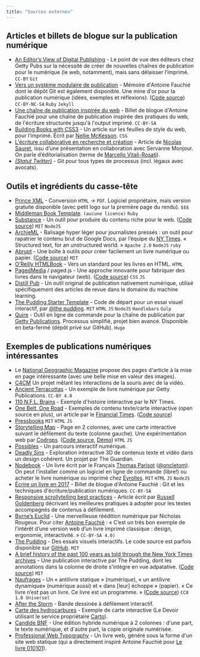 ```yaml
---
title: "Sources externes"
---
```


## Articles et billets de blogue sur la publication numérique

- [An Editor’s View of Digital Publishing](http://blogs.getty.edu/iris/an-editors-view-of-digital-publishing/) - Le point de vue des éditeurs chez Getty Pubs sur la nécessité de créer de nouvelles chaînes de publication pour le numérique (le web, notamment), mais sans délaisser l’imprimé. `CC-BY` `Git`
- [Vers un système modulaire de publication](https://memoire.quaternum.net/) - Mémoire d'Antoine Fauchié dont le dépôt Git est également disponible. Une mine d'or pour la publication numérique (idées, exemples et réflexions). ([Code source](https://gitlab.com/antoinentl/systeme-modulaire-de-publication)) `CC-BY-NC-SA` `Ruby` `Jekyll`
- [Une chaîne de publication inspirée du web](https://www.quaternum.net/2017/03/13/une-chaine-de-publication-inspiree-du-web/) - Billet de blogue d'Antoine Fauchié pour une chaîne de publication inspirée des pratiques du web, de l'écriture structurée jusqu'à l'output imprimé. `CC-BY-SA`
- [Building Books with CSS3](alistapart.com/article/building-books-with-css3) - Un article sur les feuilles de style du web, pour l’imprimé. Écrit par [Nellie McKesson](https://alistapart.com/author/nmckesson). `CSS`
- [L'écriture collaborative en recherche et création](http://nicolassauret.net/carnet/2018/03/23/l-ecriture-collaborative-en-recherche-et-creation/) - Article de [Nicolas Sauret](http://nicolassauret.net), issu d’une présentation en collaboration avec Servanne Monjour. On parle d’éditorialisation (terme de [Marcello Vitali-Rosati](http://vitalirosati.com/)).
- [_(Statut Twitter)_](https://twitter.com/antoinentl/status/991317685161152512) - Git pour tous types de processus (incl. légaux avec avocats).

## Outils et ingrédients du casse-tête

- [Prince XML](https://www.princexml.com/) - Conversion `HTML` -> `PDF`. Logiciel propriétaire, mais version gratuite disponible (avec petit logo sur la première page du rendu). `$$$`
- [Middleman Book Template](https://github.com/thegetty/middleman-book-template). `(aucune licence)` `Ruby`
- [Substance](http://substance.io/) - Un outil pour produire du contenu riche pour le web. ([Code source](https://github.com/substance/substance)) `MIT` `NodeJS`
- [ArchieML](http://archieml.org/) - Balisage hyper léger pour journalistes pressés : un outil pour rapatrier le contenu brut de Google Docs, par l’équipe du [NY Times](https://github.com/newsdev). « Structured text,
  for an unstructured world. » `Apache 2.0` `NodeJS` `ruby`
- [Abrupt](https://abrupt.ch/colophon/#outils) - Une boîte à outils pour créer facilement un livre numérique ou papier. ([Code source](https://gitlab.com/cestabrupt/gabarit-abrupt)) `MIT`
- [O’Reilly HTMLBook](http://oreillymedia.github.io/HTMLBook/#_book) - Vers un standard pour les livres en HTML. `HTML`
- [PagedMedia](https://www.pagedmedia.org/) / paged.js - Une approche innovante pour fabriquer des livres dans le navigateur (web). ([Code source](https://gitlab.pagedmedia.org/public)) `CSS` `JS`
- [Distill Pub](https://github.com/distillpub/post--example) - Un outil original de publication nativement numérique, utilisé spécifiquement des articles de revue dans le domaine du machine learning.
- [The Pudding Starter Template](https://github.com/the-pudding/starter) - Code de départ pour un essai visuel interactif, par [@the pudding](https://github.com/the-pudding).  `MIT` `HTML` `JS` `NodeJS` `Handlebars` `Gulp`
- [Quire](https://github.com/gettypubs/quire) - Outil en ligne de commande pour la chaîne de publication par [Getty Publications](http://www.getty.edu/publications/digital/index.html). Processus simplifié, projet bien avancé. Disponible en beta-fermé (dépôt privé sur GitHub). `Hugo` 

## Exemples de publications numériques intéressantes

- Le [National Geographic Magazine](https://www.nationalgeographic.com/magazine/) propose des pages d'article à la mise en page intéressante (avec une belle mise en valeur des images).
- [C4CM](https://c4cm.creativity-class.xyz/en/) Un projet mêlant les interactions de la souris avec de la vidéo.
- [Ancient Terracottas](http://www.getty.edu/publications/terracottas/) - Un exemple de livre numérique par Getty Publications. `CC-BY 4.0`
- [110 N.F.L. Brains](https://www.nytimes.com/interactive/2017/07/25/sports/football/nfl-cte.html) - Exemple d'histoire interactive par le NY Times.
- [One Belt, One Road](https://ig.ft.com/sites/special-reports/one-belt-one-road/) - Exemples de contenu texte/carte interactive (open source en plus), un article par le [Financial Times](https://www.ft.com/). ([Code source](https://github.com/ft-interactive/one-belt-one-road))
- [Pressbooks](https://pressbooks.com/) `MIT` `HTML` `JS`
- [Storytelling Map](https://tympanus.net/codrops/2015/12/16/animated-map-path-for-interactive-storytelling/) - Page en 2 colonnes, avec une carte interactive suivant le défilement du texte (colonne gauche). Une expérimentation web par [Codrops](https://tympanus.net/codrops/). ([Code source](http://tympanus.net/Development/StorytellingMap/StorytellingMap.zip), [Démo](https://tympanus.net/Development/StorytellingMap/)) `HTML` `JS`
- [Possibles](http://possibles.ca/en/) - Un parcours interactif numérique.
- [Deadly Sins](http://digital-deadly-sins.theguardian.com) - Exploration interactive 3D de contenus texte et vidéo dans un design cohérent. Un projet par The Guardian.
- [Nodebook](https://oncletom.io/node.js/) - Un livre écrit par le Français [Thomas Parisot](https://oncletom.io/) ([@oncletom](https://github.com/oncletom)). On peut l’installer comme un logiciel en ligne de commande (libre!) ou acheter le livre numérique ou imprimé chez [Eyrolles](https://www.eyrolles.com/). `MIT` `HTML` `JS` `NodeJS`
- [Écrire un livre en 2017](https://www.quaternum.net/2017/03/07/ecrire-un-livre-en-2017/) - Billet de blogue d'Antoine Fauchié : Git et les techniques d'écriture/publication numériques. `CC-BY-SA`
- [Responsive scrollytelling best practices](https://pudding.cool/process/responsive-scrollytelling/) - Article écrit par [Russell Goldenberg](https://twitter.com/codenberg) décrivant les meilleures pratiques à adopter pour les textes accompagnés de contenus à défilement.
- [Byrne’s Euclid](https://c82.net/euclid/) - Une merveilleuse réédition numérique par Nicholas Rougeux. Pour citer [Antoine Fauchié](https://www.quaternum.net/2019/02/11/une-reedition-numerique/) : « C’est un très bon exemple de l’intérêt d’une version web d’un livre imprimé classique : design, ergonomie, interactivité. » `CC-BY-SA 4.0)`
- [The Pudding](https://pudding.cool/) - Des essais visuels interactifs. Le code source est parfois disponible sur [GitHub](https://github.com/the-pudding). `MIT`
- [A brief history of the past 100 years as told through the New York Times archives](https://pudding.cool/2018/12/brief-history/) - Une publication interactive par The Pudding, dont les annotations dans la colonne de droite s'intègre en vue adpatative. ([Code source](https://github.com/the-pudding/nyt-viz)) `MIT`
- [Naufrages](https://abrupt.ch/beata-raoul/naufrages/) - Un « antilivre statique » (numérique), « un antilivre dynamique» (numérique aussi) et « dans [leur] échoppe » (papier). « Ce livre n’est pas un livre. Ce livre est un programme. » ([Code source](https://gitlab.com/cestabrupt/beata-raoul-naufrages)) `CC0 1.0 Universel`
- [After the Storm](http://www.pbs.org/independentlens/interactive/after-the-storm/#/dear-future-disaster-survivor) - Bande dessinée à défilement interactif.
- [Carte des hydrocarbures](http://www.ledevoir.com/documents/special/16-08_carte-hydrocarbures/index.html) - Exemple de carte interactive (Le Devoir utilisant le service propriétaire [Carto](https://carto.com/)).
- [Candide BNF](https://candide.bnf.fr/livre) - Une édition hybride numérique à 2 colonnes : d'une part, le texte numérique, et d'autre part, la copie originale numérisée.
- [Professional Web Typography](https://prowebtype.com/) - Un livre web, généré sous la forme d'un site web statique (qui a directement inspiré Antoine Fauchié pour [Le livre 010101](https://www.010101book.net/fr/)).
